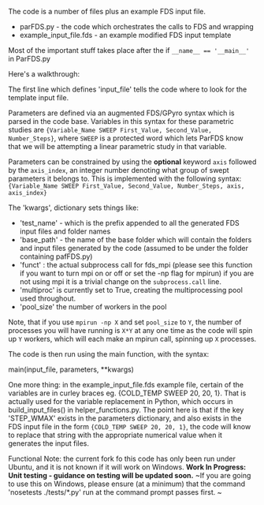 The code is a number of files plus an example FDS input file. 

 - parFDS.py - the code which orchestrates the calls to FDS and wrapping
 - example_input_file.fds - an example modified FDS input template

Most of the important stuff takes place after the if `__name__ == '__main__'` in ParFDS.py 

Here's a walkthrough: 

The first line which defines 'input_file' tells the code where to look for the template input file.

Parameters are defined via an augmented FDS/GPyro syntax which is parsed in the code base. Variables in this syntax for these parametric studies are `{Variable_Name SWEEP First_Value, Second_Value, Number_Steps}`, where `SWEEP` is a protected word which lets ParFDS know that we will be attempting a linear parametric study in that variable.

Parameters can be constrained by using the __optional__ keyword `axis` followed by the `axis_index`, an integer number denoting what group of swept parameters it belongs to. This is implemented with the following syntax: `{Variable_Name SWEEP First_Value, Second_Value, Number_Steps, axis, axis_index}`

The 'kwargs', dictionary sets things like: 
  - 'test_name' - which is the prefix appended to all the generated FDS input files and folder names
  - 'base_path' - the name of the base folder which will contain the folders and input files generated by the code (assumed to be under the folder containing pafFDS.py)
 - 'funct' : the actual subprocess call for fds_mpi (please see this function if you want to turn mpi on or off or set the -np flag for mpirun) if you are not using mpi it is a trivial change on the `subprocess.call` line.
 - 'multiproc' is currently set to True, creating the multiprocessing pool used throughout. 
 - 'pool_size' the number of workers in the pool

Note, that if you use `mpirun -np X` and set `pool_size` to `Y`, the number of processes you will have running is `X*Y` at any one time as the code will spin up `Y` workers, which will each make an mpirun call, spinning up `X` processes. 

The code is then run using the main function, with the syntax:

main(input_file, parameters, **kwargs)

One more thing: in the example_input_file.fds example file, certain of the variables are in curley braces eg. {COLD_TEMP SWEEP 20, 20, 1}. That is actually used for the variable replacement in Python, which occurs in build_input_files() in helper_functions.py. The point here is that if the key 'STEP_WMAX' exists in the parameters dictionary, and also exists in the FDS input file in the form `{COLD_TEMP SWEEP 20, 20, 1}`, the code will know to replace that string with the appropriate numerical value when it generates the input files. 

Functional Note: the current fork fo this code has only been run under Ubuntu, and it is not known if it will work on Windows. **Work In Progress: Unit testing - guidance on testing will be updated soon.** ~If you are going to use this on Windows, please ensure (at a minimum) that the command 'nosetests ./tests/*.py' run at the command prompt passes first. ~
